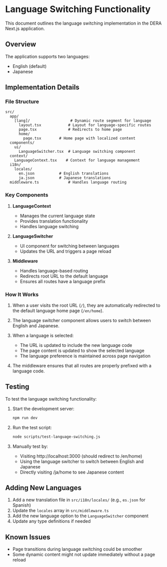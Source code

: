 # Language Switching Functionality

This document outlines the language switching implementation in the DERA Next.js application.

## Overview

The application supports two languages:
- English (default)
- Japanese

## Implementation Details

### File Structure

```
src/
  app/
    [lang]/                  # Dynamic route segment for language
      layout.tsx            # Layout for language-specific routes
      page.tsx              # Redirects to home page
      home/
        page.tsx        # Home page with localized content
  components/
    ui/
      LanguageSwitcher.tsx  # Language switching component
  context/
    LanguageContext.tsx    # Context for language management
  i18n/
    locales/
      en.json           # English translations
      ja.json           # Japanese translations
  middleware.ts             # Handles language routing
```

### Key Components

1. **LanguageContext**
   - Manages the current language state
   - Provides translation functionality
   - Handles language switching

2. **LanguageSwitcher**
   - UI component for switching between languages
   - Updates the URL and triggers a page reload

3. **Middleware**
   - Handles language-based routing
   - Redirects root URL to the default language
   - Ensures all routes have a language prefix

### How It Works

1. When a user visits the root URL (`/`), they are automatically redirected to the default language home page (`/en/home`).

2. The language switcher component allows users to switch between English and Japanese.

3. When a language is selected:
   - The URL is updated to include the new language code
   - The page content is updated to show the selected language
   - The language preference is maintained across page navigation

4. The middleware ensures that all routes are properly prefixed with a language code.

## Testing

To test the language switching functionality:

1. Start the development server:
   ```bash
   npm run dev
   ```

2. Run the test script:
   ```bash
   node scripts/test-language-switching.js
   ```

3. Manually test by:
   - Visiting http://localhost:3000 (should redirect to /en/home)
   - Using the language switcher to switch between English and Japanese
   - Directly visiting /ja/home to see Japanese content

## Adding New Languages

1. Add a new translation file in `src/i18n/locales/` (e.g., `es.json` for Spanish)
2. Update the `locales` array in `src/middleware.ts`
3. Add the new language option to the `LanguageSwitcher` component
4. Update any type definitions if needed

## Known Issues

- Page transitions during language switching could be smoother
- Some dynamic content might not update immediately without a page reload
